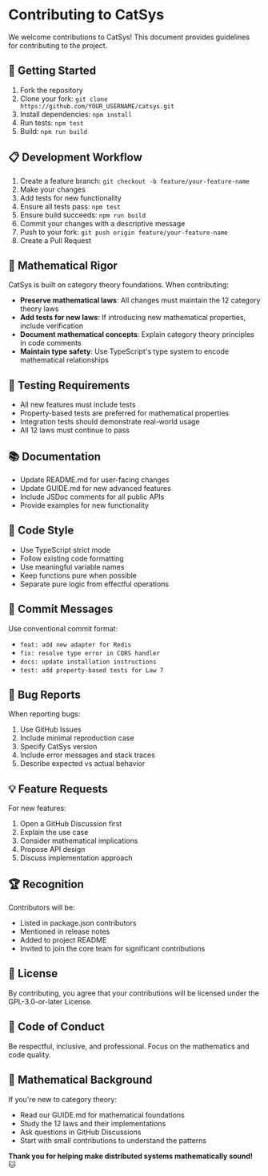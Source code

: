 # Contributing to CatSys

We welcome contributions to CatSys! This document provides guidelines for contributing to the project.

## 🚀 Getting Started

1. Fork the repository
2. Clone your fork: `git clone https://github.com/YOUR_USERNAME/catsys.git`
3. Install dependencies: `npm install`
4. Run tests: `npm test`
5. Build: `npm run build`

## 📋 Development Workflow

1. Create a feature branch: `git checkout -b feature/your-feature-name`
2. Make your changes
3. Add tests for new functionality
4. Ensure all tests pass: `npm test`
5. Ensure build succeeds: `npm run build`
6. Commit your changes with a descriptive message
7. Push to your fork: `git push origin feature/your-feature-name`
8. Create a Pull Request

## 🧮 Mathematical Rigor

CatSys is built on category theory foundations. When contributing:

- **Preserve mathematical laws**: All changes must maintain the 12 category theory laws
- **Add tests for new laws**: If introducing new mathematical properties, include verification
- **Document mathematical concepts**: Explain category theory principles in code comments
- **Maintain type safety**: Use TypeScript's type system to encode mathematical relationships

## 🧪 Testing Requirements

- All new features must include tests
- Property-based tests are preferred for mathematical properties
- Integration tests should demonstrate real-world usage
- All 12 laws must continue to pass

## 📚 Documentation

- Update README.md for user-facing changes
- Update GUIDE.md for new advanced features
- Include JSDoc comments for all public APIs
- Provide examples for new functionality

## 🎯 Code Style

- Use TypeScript strict mode
- Follow existing code formatting
- Use meaningful variable names
- Keep functions pure when possible
- Separate pure logic from effectful operations

## 📝 Commit Messages

Use conventional commit format:
- `feat: add new adapter for Redis`
- `fix: resolve type error in CQRS handler`
- `docs: update installation instructions`
- `test: add property-based tests for Law 7`

## 🐛 Bug Reports

When reporting bugs:
1. Use GitHub Issues
2. Include minimal reproduction case
3. Specify CatSys version
4. Include error messages and stack traces
5. Describe expected vs actual behavior

## 💡 Feature Requests

For new features:
1. Open a GitHub Discussion first
2. Explain the use case
3. Consider mathematical implications
4. Propose API design
5. Discuss implementation approach

## 🏆 Recognition

Contributors will be:
- Listed in package.json contributors
- Mentioned in release notes
- Added to project README
- Invited to join the core team for significant contributions

## 📄 License

By contributing, you agree that your contributions will be licensed under the GPL-3.0-or-later License.

## 🤝 Code of Conduct

Be respectful, inclusive, and professional. Focus on the mathematics and code quality.

## 🧮 Mathematical Background

If you're new to category theory:
- Read our GUIDE.md for mathematical foundations
- Study the 12 laws and their implementations
- Ask questions in GitHub Discussions
- Start with small contributions to understand the patterns

**Thank you for helping make distributed systems mathematically sound!** 🐱
